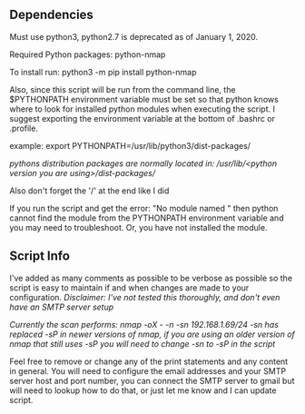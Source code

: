 ## Dependencies ##
Must use python3, python2.7 is deprecated as of January 1, 2020.

Required Python packages:
python-nmap

To install run:
	python3 -m pip install python-nmap

Also, since this script will be run from the command line, the $PYTHONPATH environment variable must be set so that python knows where to look for installed python modules when executing the script. I suggest exporting the environment variable at the bottom of .bashrc or .profile.

example:
	export PYTHONPATH=/usr/lib/python3/dist-packages/

*pythons distribution packages are normally located in: /usr/lib/\<python version you are using\>/dist-packages/*

Also don't forget the '/' at the end like I did

If you run the script and get the error: "No module named <module name>" then python cannot find the module from the PYTHONPATH environment variable and you may need to troubleshoot. Or, you have not installed the module.

## Script Info ##

I've added as many comments as possible to be verbose as possible so the script is easy to maintain if and when changes are made to your configuration. *Disclaimer: I've not tested this thoroughly, and don't even have an SMTP server setup*

*Currently the scan performs: nmap -oX - -n -sn 192.168.1.69/24*
*-sn has replaced -sP in newer versions of nmap, if you are using an older version of nmap that still uses -sP you will need to change -sn to -sP in the script*

Feel free to remove or change any of the print statements and any content in general. You will need to configure the email addresses and your SMTP server host and port number, you can connect the SMTP server to gmail but will need to lookup how to do that, or just let me know and I can update script.
